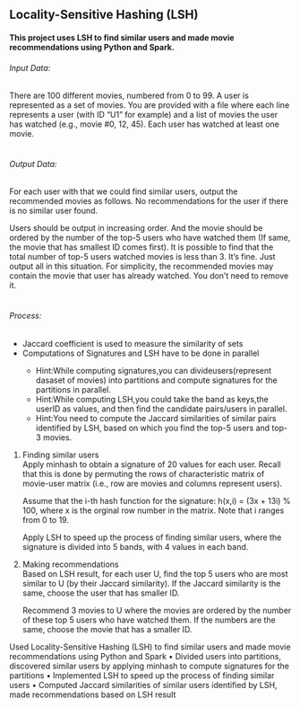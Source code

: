 ## Locality-Sensitive Hashing (LSH)

#### This project uses LSH to find similar users and made movie recommendations using Python and Spark.



###### Input Data:
There are 100 different movies, numbered from 0 to 99. A user is represented as a set of movies. 
You are provided with a file where each line represents a user (with ID “U1” for example) and a list of movies the user has watched (e.g., movie #0, 12, 45). Each user has watched at least one movie.
<br>
<br>

###### Output Data:
For each user with that we could find similar users, output the recommended movies as follows. No recommendations for the user if there is no similar user found.

Users should be output in increasing order. And the movie should be ordered by the number of the top-5 users who have watched them (If same, the movie that has smallest ID comes first).
It is possible to find that the total number of top-5 users watched movies is less than 3. It’s fine. Just output all in this situation.
For simplicity, the recommended movies may contain the movie that user has already watched. You don’t need to remove it.
<br>
<br>

###### Process:
<ul>
<li> Jaccard coefficient is used to measure the similarity of sets </li>
<li> Computations of Signatures and LSH have to be done in parallel </li>
<ul> <li>Hint:While computing signatures,you can divideusers(represent dasaset of movies) into partitions and compute signatures for the partitions in parallel.</li>
<li> Hint:While computing LSH,you could take the band as keys,the userID as values, and then find the candidate pairs/users in parallel. </li>
<li> Hint:You need to compute the Jaccard similarities of similar pairs identified by LSH, based on which you find the top-5 users and top-3 movies.</li></ul>
</ul>


<ol>
<li> Finding similar users </li>
Apply minhash to obtain a signature of 20 values for each user. Recall that this is done by permuting the rows of characteristic matrix of movie-user matrix (i.e., row are movies and columns represent users).

Assume that the i-th hash function for the signature: h(x,i) = (3x + 13i) % 100, where x is the orginal row number in the matrix. Note that i ranges from 0 to 19.  

Apply LSH to speed up the process of finding similar users, where the signature is divided into 5 bands, with 4 values in each band. 

<li> Making recommendations </li>
Based on LSH result, for each user U, find the top 5 users who are most similar to U (by their Jaccard similarity). If the Jaccard similarity is the same, choose the user that has smaller ID. 

Recommend 3 movies to U where the movies are ordered by the number of these top 5 users who have watched them. If the numbers are the same, choose the movie that has a smaller ID.



</ol>
Used Locality-Sensitive Hashing (LSH) to find similar users and made movie recommendations using Python and Spark
• Divided users into partitions, discovered similar users by applying minhash to compute signatures for the partitions • Implemented LSH to speed up the process of finding similar users
• Computed Jaccard similarities of similar users identified by LSH, made recommendations based on LSH result
